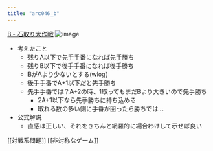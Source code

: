 ```yaml
---
title: "arc046_b"
---
```


[B - 石取り大作戦](https://atcoder.jp/contests/arc046/tasks/arc046_b)
![image](https://gyazo.com/d9db142ea9bb9d964a6454189f0dacea/thumb/1000)
- 考えたこと
    - 残りA以下で先手手番になれば先手勝ち
    - 残りB以下で後手手番になれば後手勝ち
    - BがAより少ないとする(wlog)
    - 後手手番でA+1以下だと先手勝ち
    - 先手手番では？A+2の時、1取ってもまだBより大きいので先手勝ち
        - 2A+1以下なら先手勝ちに持ち込める
        - 取れる数の多い側に手番が回ったら勝ちでは…
- 公式解説
    - 直感は正しい、それをきちんと網羅的に場合わけして示せば良い

[[対戦系問題]]
[[非対称なゲーム]]
